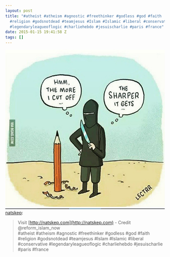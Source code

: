 ```yaml
---
layout: post
title: "#atheist #atheism #agnostic #freethinker #godless #god #faith
  #religion #godsnotdead #teamjesus #Islam #Islamic #liberal #conservative
  #legendaryleagueoflogic #charliehebdo #jesuischarlie #paris #france"
date: 2015-01-15 19:41:58 Z
tags: []
---
```

![](/media/2015/01/108186988739.jpg)
[natskep](http://natskep.tumblr.com/post/108177567610/visit-http-natskep-com-credit):

> Visit [http://natskep.com](http://natskep.com) - Credit @reform\_islam\_now  
> #atheist #atheism #agnostic #freethinker #godless #god #faith #religion #godsnotdead #teamjesus #Islam #Islamic #liberal #conservative #legendaryleagueoflogic #charliehebdo #jesuischarlie #paris #france
